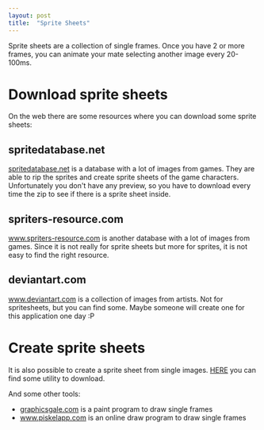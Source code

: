 ```yaml
---
layout: post
title:  "Sprite Sheets"
---
```


Sprite sheets are a collection of single frames. 
Once you have 2 or more frames, you can animate your mate selecting another image every 20-100ms.

# Download sprite sheets

On the web there are some resources where you can download some sprite sheets:

## spritedatabase.net
<a href="http://spritedatabase.net/" target="_blank">spritedatabase.net</a> is a database with a lot of images from games.
They are able to rip the sprites and create sprite sheets of the game characters.
Unfortunately you don't have any preview, so you have to download every time the zip to see if there is a sprite sheet inside.

## spriters-resource.com
<a href="https://www.spriters-resource.com/" target="_blank">www.spriters-resource.com</a> is another database with a lot of images from games.
Since it is not really for sprite sheets but more for sprites, it is not easy to find the right resource.

## deviantart.com
<a href="https://www.deviantart.com/" target="_blank">www.deviantart.com</a> is a collection of images from artists.
Not for spritesheets, but you can find some. Maybe someone will create one for this application one day :P

# Create sprite sheets

It is also possible to create a sprite sheet from single images.
<a href="http://spritedatabase.net/download" target="_blank">HERE</a> you can find some utility to download.

And some other tools:
- <a href="https://graphicsgale.com/" target="_blank">graphicsgale.com</a> is a paint program to draw single frames
- <a href="https://www.piskelapp.com/" target="_blank">www.piskelapp.com</a> is an online draw program to draw single frames
